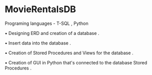 # MovieRentalsDB

Programing languages - T-SQL , Python

• Designing ERD and creation of a database . 

• Insert data into the database . 

• Creation of Stored Procedures and Views for the database . 

• Creation of GUI in Python that's connected to the database Stored Procedures .
